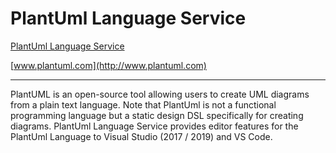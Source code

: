 # PlantUml Language Service

[PlantUml Language Service](https://marketplace.visualstudio.com/items?itemName=KieranBorsden.PlantUmlLanguageService)

[www.plantuml.com](http://www.plantuml.com)

***

PlantUML is an open-source tool allowing users to create UML diagrams from a plain 
text language. Note that PlantUml is not a functional programming language 
but a static design DSL specifically for creating diagrams. PlantUml Language 
Service provides editor features for the PlantUml Language to Visual Studio 
(2017 / 2019) and VS Code.



